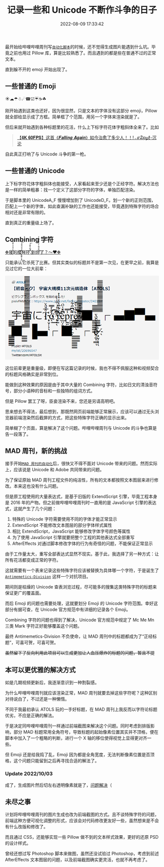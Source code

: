 ﻿---
title: 记录一些和 Unicode 不断作斗争的日子
date: 2022-08-09 17:33:42
categories:
    - 杂记
tags:
    - unicode
    - python
    - javascript
    - aftereffects
    - 周刊
---

最开始给哔哩哔哩周刊写[`自动化脚本`](https://github.com/Neutralization/BiliBiliRankingScripts)的时候，还不觉得生成图片能遇到什么坑。毕竟之前也用过 Pillow 库，算是比较熟悉了。而且遇到的都是些在普通不过的正常文本。

直到躲不开的 emoji 开始出现了。

## 一些普通的 Emoji

☀☁☂☃☄☎☑☔☕☘

刚开始遇到这类也还好，因为很显然，只是文本的字体没有这部分 emoji，Pillow 就全部给显示成了方框。简单框了个范围，用另一个字体来渲染就是了。

但后来就开始遇到各种标题里的花活，什么上下标字符花体字粗斜体全来了。比如
> [【𝟒𝐊 𝟔𝟎𝐅𝐏𝐒】这首《𝑭𝒂𝒍𝒍𝒊𝒏𝒈 𝑨𝒈𝒂𝒊𝒏》如今治愈了多少人！！! ℳ₯㎕-沉 沦](https://www.bilibili.com/video/BV1xV41167qm)
>
自此真正打响了与 Unicode 斗争的第一枪。

## 一些普通的 Unicode

上下标字符花体字粗斜体也能接受，人家看起来至少还是个正经字符。解决方法也是一样的简单粗暴：找一个定义了这部分字符的字体，单独匹配渲染。

于是脚本里的 UnicodeA_F 慢慢增加到了 UnicodeD_F。划一个新的正则范围，匹配上一个新的字体，如此查漏补缺的工作也还能接受，毕竟遇到特殊字符的场合相对还是非常有限的。

直到真正的重量级上场了。

## Combining 字符

[✥我҉͛̀̈̈̾̓̀͂̊͝的模҉̖̭̱͍̩͕͓̋̓͋̈̑͋̉͢͞ͅ样吓҈̎̍̅̒̎͂̈́̚͞.到你҈̛́̐̄́̃͗̓͒͒͊̿͛̒了？～❤✥](https://www.bilibili.com/video/BV1U44y1E7Wm)

只能承认它杀死了比赛。但其实类似的标题并不是第一次见，在更早之前，我算是见过它的一位大前辈：

[![【初音ミク】宇宙大规模 11 次元构造体【ATOLS】](/pic/2022-08-09-fight-with-unicode/Snipaste_2022-08-10_16-32-58.png)](https://www.nicovideo.jp/watch/sm28869680)

这位前辈更是重量级，即便在写这篇记录的时候，我也不得不佩服这种和视频契合的标题风格确实是非常到位。

能做到这种效果的原因是由于其中大量的 Combining 字符，比如日文的清浊音符号，部分小语种的音标和一些独特的组词方式。

但是 Pillow 罢工了呀，臣妾渲染不来，您还是另请高明吧。

思来想去不得法，最后想到，那既然网页前端能够正常展示，应该可以通过无头浏览器前端渲染然后截屏的方式，把这些特殊字符正确的显示出来。

简单糊了个页面，算是解决了这个问题。哔哩哔哩周刊与 Unicode 的斗争也算是告一段落了。

## MAD 周刊，新的挑战

接手开始[`MAD 周刊的自动化`](https://github.com/Neutralization/MADRankingScripts)后，很快又不得不面对 Unicode 带来的问题。然而实际上，应该说是 Unicode 和 Adobe 共同带来的问题。

为了保证原始 MAD 周刊工程文件的纯洁性，所有的文本都按照文本图层来进行修改。本来这也没有什么问题。

但是原工程使用的大量表达式，是基于旧版的 ExtendScript 引擎，毕竟工程本身是 2016 年的产物。但之前做哔哩哔哩周刊时一直用的是 JavaScript 引擎的表达式，这就产生了几个问题：

1. 特殊的 Unicode 字符需要使用不同的字体才能正常显示
2. ExtendScript 不能修改文本图层的部分字体样式属性
3. 相比 ExtendScript，JavaScript 能够修改字体字号颜色等属性
4. 为了使用 JavaScript 引擎就要把整个工程的其他表达式全部重写
5. AfterEffects 对通过脚本修改字体的行为有奇怪的问题，不能保证正常显示

由于工作量太大，重写全部表达式显然不现实。基于此，我选择了另一种方式：让所有花活都变成正常的字符。

这就需要有一个表来记录这些特殊字符应该被替换为具体哪一个字符，于是诞生了 [`Antimemetics-Division`](https://github.com/Neutralization/Antimemetics-Division) 这样一个对抗项目。

期间则是枯燥的 Unicode 查表浏览过程，尽可能多的搜集这类特殊字符的标题来保证更广的覆盖面。

而后 Emoji 的问题也需要处理，这就要划分 Emoji 的 Unicode 字符范围。幸好这部分有据可查，在 Unicode 官方规范中有详细的记录各个 Emoji。

Combining 字符的问题也得到了解决，Unicode 官方规范中规定了 Mc Me Mn 三类 Mark 字符正好能够覆盖这个问题。

最终 Antimemetics-Division 不负使命，让 MAD 周刊中的标题都成为了“正经标题”，可喜可贺，可喜可贺。

~~虽然留下了反向利用此项目可以生成更加让人血压爆炸的标题的问题，暂且不提~~

## 本可以更优雅的解决方式

如是几期视频更新后，我逐渐意识到一种割裂感。

为什么哔哩哔哩周刊就应该渲染正常，MAD 周刊就要去掉这些字符呢？这种区别对待说白了，不过还是一种懒惰。

不同于我最初承认 ATOLS 玩的一手好标题，在 MAD 周刊上我反而以字符论标题优劣，不应是正确的解法。

于是决定同哔哩哔哩周刊一样通过前端截图来解决这个问题。同时考虑到排版影响，部分 MAD 标题常用全角符号，导致标题的起始像素位置其实并不顶格，便在脚本中加入了一个粗略的判断，进行一个 X 轴的移位使得视觉上显得更对齐一些。

但 Emoji 还是给我捣了乱，Emoji 因为都是全角宽度，无法判断像素位置是否顶格，这个问题只能留到之后再寻找合适的解法了。

### Update 2022/10/03

成了，生成图片然后切左右透明像素就是了，[问题解决](https://github.com/Neutralization/MADRankingScripts/commit/100cb976e83db6e9f45575e43742b2bed3ca598b#diff-627c0a0588769c50e32e1fc457e9c787835f1d5ad8ff6845142d32b63589b1ff)（

## 未尽之事

计划将哔哩哔哩周刊的图片生成也改为前端截图的方式。且不谈特殊字符的问题，前端这种方便可视化调整的形式，应该会对代码修改更友好一些，虽然想来是不会有什么改版和修改了。

而且通过 CSS，还能够实现一些 Pillow 做不到的文本样式效果，更好的还原 PSD 的设计样式。

曾经还想过写 Photoshop 脚本来做图，虽然还没试验过 Photoshop，考虑到前述 AfterEffects 文本图层的问题，以及前端截图确实更灵活，也就不再考虑了。

